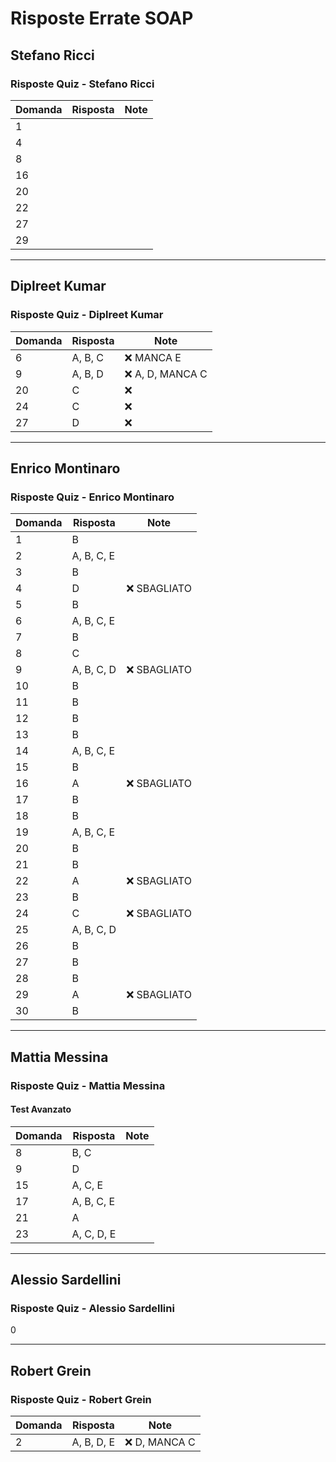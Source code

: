 # Risposte Errate SOAP

## Stefano Ricci

### Risposte Quiz - Stefano Ricci

| Domanda | Risposta | Note |
|---|---|---|
| 1 | | |
| 4 | | |
| 8 | | |
| 16 | | |
| 20 | | |
| 22 | | |
| 27 | | |
| 29 | | |

---

## Diplreet Kumar

### Risposte Quiz - Diplreet Kumar

| Domanda | Risposta | Note |
|---|---|---|
| 6 | A, B, C | ❌ MANCA E |
| 9 | A, B, D | ❌ A, D, MANCA C |
| 20 | C | ❌ |
| 24 | C | ❌ |
| 27 | D | ❌ |

---

## Enrico Montinaro

### Risposte Quiz - Enrico Montinaro

| Domanda | Risposta | Note |
|---|---|---|
| 1  | B           | |
| 2  | A, B, C, E  | |
| 3  | B           | |
| 4  | D           | ❌ SBAGLIATO |
| 5  | B           | |
| 6  | A, B, C, E  | |
| 7  | B           | |
| 8  | C           | |
| 9  | A, B, C, D  | ❌ SBAGLIATO |
| 10 | B           | |
| 11 | B           | |
| 12 | B           | |
| 13 | B           | |
| 14 | A, B, C, E  | |
| 15 | B           | |
| 16 | A           | ❌ SBAGLIATO |
| 17 | B           | |
| 18 | B           | |
| 19 | A, B, C, E  | |
| 20 | B           | |
| 21 | B           | |
| 22 | A           | ❌ SBAGLIATO |
| 23 | B           | |
| 24 | C           | ❌ SBAGLIATO |
| 25 | A, B, C, D  | |
| 26 | B           | |
| 27 | B           | |
| 28 | B           | |
| 29 | A           | ❌ SBAGLIATO |
| 30 | B           | |

---

## Mattia Messina

### Risposte Quiz - Mattia Messina

#### Test Avanzato

| Domanda | Risposta | Note |
|---|---|---|
| 8 | B, C | |
| 9 | D | |
| 15 | A, C, E | |
| 17 | A, B, C, E | |
| 21 | A | |
| 23 | A, C, D, E | |

---

## Alessio Sardellini

### Risposte Quiz - Alessio Sardellini

0

---

## Robert Grein

### Risposte Quiz - Robert Grein

| Domanda | Risposta | Note |
|---|---|---|
| 2 | A, B, D, E | ❌ D, MANCA C |
